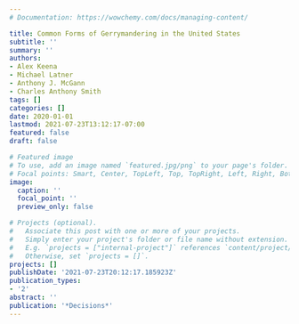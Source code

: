 ```yaml
---
# Documentation: https://wowchemy.com/docs/managing-content/

title: Common Forms of Gerrymandering in the United States
subtitle: ''
summary: ''
authors:
- Alex Keena
- Michael Latner
- Anthony J. McGann
- Charles Anthony Smith
tags: []
categories: []
date: 2020-01-01
lastmod: 2021-07-23T13:12:17-07:00
featured: false
draft: false

# Featured image
# To use, add an image named `featured.jpg/png` to your page's folder.
# Focal points: Smart, Center, TopLeft, Top, TopRight, Left, Right, BottomLeft, Bottom, BottomRight.
image:
  caption: ''
  focal_point: ''
  preview_only: false

# Projects (optional).
#   Associate this post with one or more of your projects.
#   Simply enter your project's folder or file name without extension.
#   E.g. `projects = ["internal-project"]` references `content/project/deep-learning/index.md`.
#   Otherwise, set `projects = []`.
projects: []
publishDate: '2021-07-23T20:12:17.185923Z'
publication_types:
- '2'
abstract: ''
publication: '*Decisions*'
---
```

